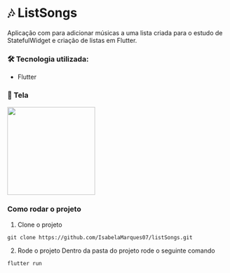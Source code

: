 # 🎶 ListSongs

Aplicação com para adicionar músicas a uma lista criada para o estudo de StatefulWidget e criação de listas em Flutter.

### 🛠 Tecnologia utilizada:
* Flutter

### 📱 Tela
<p>
  <img src="https://user-images.githubusercontent.com/61291155/170831546-abd310d1-aa12-4bae-84db-b3bc8fc0fcd5.gif" width="200px">
</p>

### Como rodar o projeto
1. Clone o projeto 
```
git clone https://github.com/IsabelaMarques07/listSongs.git
```
2. Rode o projeto
Dentro da pasta do projeto rode o seguinte comando
```
flutter run
```
